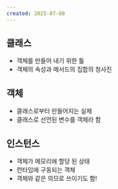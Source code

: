 ```yaml
---
created: 2025-07-08
---
```

## 클래스
- 객체를 만들어 내기 위한 틀
- 객체의 속성과 메서드의 집합의 청사진
## 객체
- 클래스로부터 만들어지는 실체
- 클래스로 선언된 변수를 객체라 함
## 인스턴스
- 객체가 메모리에 할당 된 상태
- 런타임에 구동되는 객체
- 객체와 같은 의므로 쓰이기도 함!